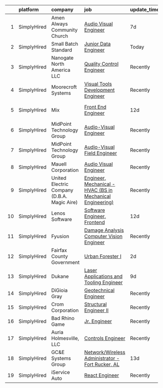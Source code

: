 

|    | platform    | company                                     | job                                                                                                                                                                    | update_time   | location          |
|---:|:------------|:--------------------------------------------|:-----------------------------------------------------------------------------------------------------------------------------------------------------------------------|:--------------|:------------------|
|  1 | SimplyHired | Amen Always Community Church                | [Audio Visual Engineer](https://www.simplyhired.com/job/wmxmiGedCd_HQkxWCuZ0owB6zpP8nLotg4S-4LwYiafb3oB8fms4aA?q=visual+engineer)                                      | 7d            | Lugoff, SC        |
|  2 | SimplyHired | Small Batch Standard                        | [Junior Data Engineer](https://www.simplyhired.com/job/mmUqgda8_2OsjAd7ZhDpU_MRjXeY09HNOzNzhqQ_4klzDUnk9r7KHA?q=visual+engineer)                                       | Today         | Remote            |
|  3 | SimplyHired | Nanogate North America LLC                  | [Quality Control Engineer](https://www.simplyhired.com/job/9iZb-sj6vDVkvGJdufDTv2tY0puAQu-7MIIJoqPxD2KQIOS9VneCoA?q=visual+engineer)                                   | Recently      | Mansfield, OH     |
|  4 | SimplyHired | Moorecroft Systems                          | [Visual Tools Development Engineer](https://www.simplyhired.com/job/r7dF0i8GkmIbk8YargSJhR7PWufY4SYzMAtpN78Nc5uIQ1aSM_OJDQ?q=visual+engineer)                          | Recently      | Remote            |
|  5 | SimplyHired | Mix                                         | [Front End Engineer](https://www.simplyhired.com/job/fK0R4qyWeRqeiI-bXAnK1xvHsx9qsAb7ccUW-U4FfG_3YV76sZDosA?q=visual+engineer)                                         | 12d           | San Francisco, CA |
|  6 | SimplyHired | MidPoint Technology Group                   | [Audio-Visual Engineer](https://www.simplyhired.com/job/cFS9oGbcEfk7FbHEv7q7t9f5uEWsiLAIOA6NEyNsOkk2SiETYYO-WA?q=visual+engineer)                                      | Recently      | Hanover, MD       |
|  7 | SimplyHired | MidPoint Technology Group                   | [Audio-Visual Field Engineer](https://www.simplyhired.com/job/nsHBpHrSusErmXk_qGKOLTt_rXtRp3q_NiaFR1iNAaU92YoEJ8bJiQ?q=visual+engineer)                                | Recently      | Hanover, MD       |
|  8 | SimplyHired | Mauell Corporation                          | [Audio Visual Engineer](https://www.simplyhired.com/job/Ic-_99lorrLynvLMuJQtPYhwRQgVVzd7ZnOcWtOmMEhiveb4B7qRuQ?q=visual+engineer)                                      | Recently      | Dillsburg, PA     |
|  9 | SimplyHired | United Electric Company (D.B.A. Magic Aire) | [Engineer, Mechanical - HVAC (BS in Mechanical Engineering)](https://www.simplyhired.com/job/nukG6tmXB_cTxbAsroSbD4AAKN9HmAZnewbscGPZGrZ2mDHD_G7hmA?q=visual+engineer) | Recently      | Wichita Falls, TX |
| 10 | SimplyHired | Lenos Software                              | [Software Engineer, Frontend](https://www.simplyhired.com/job/CLXK2ucFeFwz83ETZ1A6j8fZMcf9-CuKOMEhh-zao3IuhJbtBUXv4w?q=visual+engineer)                                | 12d           | Remote            |
| 11 | SimplyHired | Fyusion                                     | [Damage Analysis Computer Vision Engineer](https://www.simplyhired.com/job/zKFvqLQAoX23J4XH-YmV2zz8AUN4TRuu399a-yR2I5JJFGgVEjX5Lg?q=visual+engineer)                   | Recently      | Remote            |
| 12 | SimplyHired | Fairfax County Government                   | [Urban Forester I](https://www.simplyhired.com/job/P_Xeir91n3NVI4AYbA05G5TH7bSQFL9zkUGirQUEkZMSBYhmYy11Gg?q=visual+engineer)                                           | 2d            | Fairfax, VA       |
| 13 | SimplyHired | Dukane                                      | [Laser Applications and Tooling Engineer](https://www.simplyhired.com/job/o_joMXJzYcZ7pBPAtjT-CvK0LLVfI2sIqWs5Lctwkkku9lzdK5Oi4w?q=visual+engineer)                    | 9d            | Aumsville, OR     |
| 14 | SimplyHired | DiGioia Gray                                | [Geotechnical Engineer](https://www.simplyhired.com/job/0ULkxwt6RlJIgUkOm0erK33Df9ZYCMYjgFPK0V5jBjivjum255AonQ?q=visual+engineer)                                      | Recently      | Gilbert, AZ       |
| 15 | SimplyHired | Crom Corporation                            | [Structural Engineer II](https://www.simplyhired.com/job/MIw1wiavbIcNFqSS-Ce9YOlwJuyEJXK1RHfomDLzTktWNYJEEQuWlQ?q=visual+engineer)                                     | Recently      | Raleigh, NC       |
| 16 | SimplyHired | Bad Rhino Game                              | [Jr. Engineer](https://www.simplyhired.com/job/ZqbhgwE955sTYP7hgYWABOr3SZ1uEM2M8UFAlbR06gWoQu34FnqJZA?q=visual+engineer)                                               | Recently      | Remote            |
| 17 | SimplyHired | Auria Holmesville, LLC                      | [Controls Engineer](https://www.simplyhired.com/job/H9ySpmzmX41Kf7rJJ0QB-GNk_MmlHglemE5OHIkVFEeemfRG1kNQKw?q=visual+engineer)                                          | Recently      | Holmesville, OH   |
| 18 | SimplyHired | GC&E Systems Group                          | [Network/Wireless Administrator - Fort Rucker, AL](https://www.simplyhired.com/job/G4REfKbQ8h2GnTjfOxJTIjrDdDohxA5YlG39qWvmfVeaOPwmzmswMA?q=visual+engineer)           | 13d           | Fort Rucker, AL   |
| 19 | SimplyHired | iService Auto                               | [React Engineer](https://www.simplyhired.com/job/s6RlpERBTgVCsofp6uSw1sqWd5Ru03OP-khADowxb3lHusVqYiyZXQ?q=visual+engineer)                                             | Recently      | Remote            |